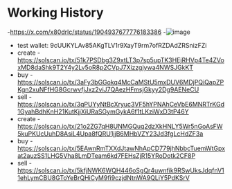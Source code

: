 # Working History
-https://x.com/x80drlc/status/1904937677776183386
-![image](https://github.com/user-attachments/assets/a6df5791-d07c-44e9-b927-6d3bdf428a0d)
- test wallet: 9cUUKYLAv85AKgTLV1r9XayT9rm7ofRZDAdZRSnizFZi
- create - https://solscan.io/tx/51k7PSDbg3Z9xtLT3p7sp5upTK3HEjRHVp4Te4ZVoxMD8daShk9T2Y4y2Lv5oR8p2CVpJ7Xizzgjywa4NWSJGkKT
- buy - https://solscan.io/tx/3aFy3bGGokq4McCaMStU5mxDUV6MDjPQiQapZPKgn2xuNFfHG8GcrwvfjJxz2viJ7QAezHFmsjGkyy2Dg9AENeCU
- sell - https://solscan.io/tx/3qPUYyNtBcXryuc3VF5hYPNAhCeVbE6MNRTrKGd1GyahBdhKnH21KutKjjXiURaSGymGykA6f1tLKziWxD3tP46Y
- create - https://solscan.io/tx/21o2ZG7qH8UNMGQuq2dzXkHNLY5Wr5nGoAsFW5kuPKUcUuhD8AsiL4Upa8fQRU1jjB6MHbVZY23Jd3fgLcHdZF3a
- buy - https://solscan.io/tx/5EAwnRmTXXdJtawNhApCD779jhNbbcTuemWtGpxat2auzSS1LHG5Vha8LmDTeam6kd7FEHsZjR15YRoDotk2CF8P
- sell - https://solscan.io/tx/5kfjNWK6WQH446oSgQr4uwnfik9RSwUksJdqfnV11ehLymCBU8GToYeBrQHiCyM9fi9czjdNtnWA9QLiY5PdKSrV
